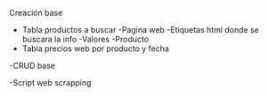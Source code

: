 Creación base
- Tabla productos a buscar
	-Pagina web 
	-Etiquetas html donde se buscara la info
	-Valores
	-Producto
- Tabla precios web por producto y fecha

-CRUD base

-Script web scrapping
